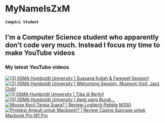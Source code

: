 # MyNameIsZxM

**`CompSci Student`**

I'm a Computer Science student who apparently don't code very much. Instead I focus my time to make YouTube videos
---


### My latest YouTube videos
<!-- BEGIN YOUTUBE-CARDS -->
[![[3] IISMA Humboldt University | Suasana Kuliah & Farewell Session!](https://ytcards.demolab.com/?id=fLp1zoEacvc&title=%5B3%5D+IISMA+Humboldt+University+%7C+Suasana+Kuliah+%26+Farewell+Session%21&lang=en&timestamp=1674882027&background_color=%230d1117&title_color=%23ffffff&stats_color=%23dedede&width=250 "[3] IISMA Humboldt University | Suasana Kuliah & Farewell Session!")](https://www.youtube.com/watch?v=fLp1zoEacvc)
[![[2] IISMA Humboldt University | Welcoming Session, Museum Visit, Jazz Club!](https://ytcards.demolab.com/?id=zlv9idzScME&title=%5B2%5D+IISMA+Humboldt+University+%7C+Welcoming+Session%2C+Museum+Visit%2C+Jazz+Club%21&lang=en&timestamp=1671328826&background_color=%230d1117&title_color=%23ffffff&stats_color=%23dedede&width=250 "[2] IISMA Humboldt University | Welcoming Session, Museum Visit, Jazz Club!")](https://www.youtube.com/watch?v=zlv9idzScME)
[![[1] IISMA Humboldt University | Tiba di Berlin!](https://ytcards.demolab.com/?id=TGhUH8P-fa8&title=%5B1%5D+IISMA+Humboldt+University+%7C+Tiba+di+Berlin%21&lang=en&timestamp=1671314836&background_color=%230d1117&title_color=%23ffffff&stats_color=%23dedede&width=250 "[1] IISMA Humboldt University | Tiba di Berlin!")](https://www.youtube.com/watch?v=TGhUH8P-fa8)
[![[0] IISMA Humboldt University | Awal yang Buruk...](https://ytcards.demolab.com/?id=oSJucwdwCu4&title=%5B0%5D+IISMA+Humboldt+University+%7C+Awal+yang+Buruk...&lang=en&timestamp=1671314830&background_color=%230d1117&title_color=%23ffffff&stats_color=%23dedede&width=250 "[0] IISMA Humboldt University | Awal yang Buruk...")](https://www.youtube.com/watch?v=oSJucwdwCu4)
[![Mouse Kecil Tanpa Suara? | Review Logitech Pebble M350](https://ytcards.demolab.com/?id=kkvPwiGlav8&title=Mouse+Kecil+Tanpa+Suara%3F+%7C+Review+Logitech+Pebble+M350&lang=en&timestamp=1664586022&background_color=%230d1117&title_color=%23ffffff&stats_color=%23dedede&width=250 "Mouse Kecil Tanpa Suara? | Review Logitech Pebble M350")](https://www.youtube.com/watch?v=kkvPwiGlav8)
[![Proteksi Ampuh untuk Macbook!? | Review Casing Supcase untuk Macbook Pro M1 Pro](https://ytcards.demolab.com/?id=pobY9z6FcHw&title=Proteksi+Ampuh+untuk+Macbook%21%3F+%7C+Review+Casing+Supcase+untuk+Macbook+Pro+M1+Pro&lang=en&timestamp=1664413226&background_color=%230d1117&title_color=%23ffffff&stats_color=%23dedede&width=250 "Proteksi Ampuh untuk Macbook!? | Review Casing Supcase untuk Macbook Pro M1 Pro")](https://www.youtube.com/watch?v=pobY9z6FcHw)
<!-- END YOUTUBE-CARDS -->
